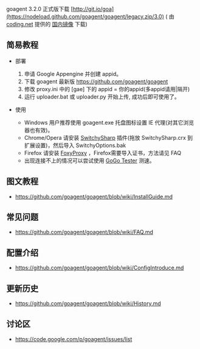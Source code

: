 goagent 3.2.0 正式版下载 [http://git.io/goa](https://nodeload.github.com/goagent/goagent/legacy.zip/3.0) ( 由 [coding.net](http://coding.net) 提供的 [国内镜像](https://coding.net/u/phuslu/p/goagent/git/archive/3.0) 下载)

## 简易教程

- 部署

  1. 申请 Google Appengine 并创建 appid。
  1. 下载 goagent 最新版 https://github.com/goagent/goagent
  1. 修改 proxy.ini 中的 [gae] 下的 appid = 你的appid(多appid请用|隔开)
  1. 运行 uploader.bat 或 uploader.py 开始上传, 成功后即可使用了。

- 使用

  * Windows 用户推荐使用 goagent.exe 托盘图标设置 IE 代理(对其它浏览器也有效)。
  * Chrome/Opera 请安装 [SwitchySharp](https://chrome.google.com/webstore/detail/dpplabbmogkhghncfbfdeeokoefdjegm) 插件(拖放  SwitchySharp.crx 到扩展设置)，然后导入 SwitchyOptions.bak
  * Firefox 请安装 [FoxyProxy](https://addons.mozilla.org/zh-cn/firefox/addon/foxyproxy-standard/) ，Firefox需要导入证书，方法请见 FAQ
  * 出现连接不上的情况可以尝试使用 [GoGo Tester](https://onedrive.live.com/?cid=54933a1c7253d4dc&id=54933A1C7253D4DC%21831) 测速。

## 图文教程
* https://github.com/goagent/goagent/blob/wiki/InstallGuide.md

## 常见问题
* https://github.com/goagent/goagent/blob/wiki/FAQ.md

## 配置介绍
* https://github.com/goagent/goagent/blob/wiki/ConfigIntroduce.md

## 更新历史
* https://github.com/goagent/goagent/blob/wiki/History.md

## 讨论区
* https://code.google.com/p/goagent/issues/list
